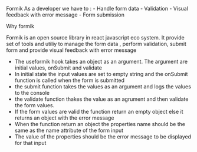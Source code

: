 Formik 
As a developer we have to :
    - Handle form data 
    - Validation
    - Visual feedback with error message
    - Form submission

Why formik

Formik is an open source library in react javascript eco system. It provide set of tools and utiliy to manage the form data , perform validation, submit form and provide visual feedback with error message



- The useformik hook takes an object as an argument. The argument are initial values, onSubmit and validate
- In initial state the input values are set to empty string and the onSubmit function is called when the form is submitted
- the submit function takes the values as an argument and logs the values to the console
- the validate function thakes the value as an agrument and then validate the form values.
- If the form values are valid the function return an empty object else it returns an object with the error message
- When the function return an object the properties name should be the same as the name attribute of the form input
- The value of the properties should be the error message to be displayed for that input